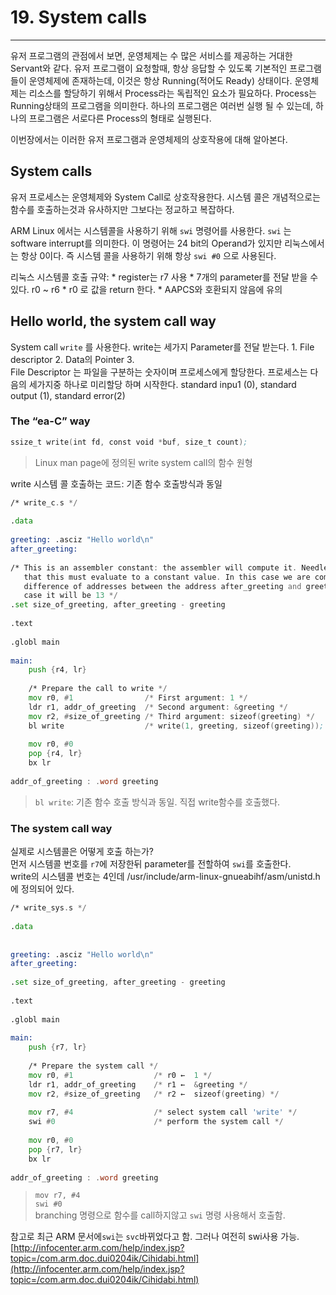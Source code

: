 
# 19. System calls
----

유저 프로그램의 관점에서 보면, 운영체제는 수 많은 서비스를 제공하는 거대한 Servant와 같다. 유저 프로그램이 요청할때, 항상 응답할 수 있도록 기본적인 프로그램들이 운영체제에 존재하는데, 이것은 항상 Running(적어도 Ready) 상태이다. 운영체제는 리소스를 할당하기 위해서 Process라는 독립적인 요소가 필요하다. Process는 Running상태의 프로그램을 의미한다. 하나의 프로그램은 여러번 실행 될 수 있는데, 하나의 프로그램은 서로다른 Process의 형태로 실행된다. 

이번장에서는 이러한 유저 프로그램과 운영체제의 상호작용에 대해 알아본다.  

## System calls

유저 프로세스는 운영체제와 System Call로 상호작용한다. 시스템 콜은 개념적으로는 함수를 호출하는것과 유사하지만 그보다는 정교하고 복잡하다.  

ARM Linux 에서는 시스템콜을 사용하기 위해 `swi` 명령어를 사용한다. `swi` 는 software interrupt를 의미한다. 이 명령어는 24 bit의 Operand가 있지만 리눅스에서는 항상 0이다. 즉 시스템 콜을 사용하기 위해 항상 `swi #0` 으로 사용된다.

리눅스 시스템콜 호출 규약: 
	* register는 r7 사용
	* 7개의 parameter를 전달 받을 수 있다. r0 ~ r6
	* r0 로 값을 return 한다.
	* AAPCS와 호환되지 않음에 유의

## Hello world, the system call way

System call `write` 를 사용한다. write는 세가지 Parameter를 전달 받는다. 1. File descriptor 2. Data의 Pointer 3.   
File Descriptor 는 파일을 구분하는 숫자이며 프로세스에게 할당한다. 프로세스는 다음의 세가지중 하나로 미리할당 하며 시작한다. standard inpu1 (0), standard output (1), standard error(2)  

### The “ea-C” way
 
```asm
ssize_t write(int fd, const void *buf, size_t count);
```
> Linux man page에 정의된 write system call의 함수 원형  

write 시스템 콜 호출하는 코드: 기존 함수 호출방식과 동일  

```asm
/* write_c.s */
 
.data
 
greeting: .asciz "Hello world\n"
after_greeting:
 
/* This is an assembler constant: the assembler will compute it. Needless to say
   that this must evaluate to a constant value. In this case we are computing the
   difference of addresses between the address after_greeting and greeting. In this
   case it will be 13 */
.set size_of_greeting, after_greeting - greeting
 
.text
 
.globl main
 
main:
    push {r4, lr}
 
    /* Prepare the call to write */  
    mov r0, #1                /* First argument: 1 */
    ldr r1, addr_of_greeting  /* Second argument: &greeting */
    mov r2, #size_of_greeting /* Third argument: sizeof(greeting) */
    bl write                  /* write(1, greeting, sizeof(greeting));
 
    mov r0, #0
    pop {r4, lr}
    bx lr
 
addr_of_greeting : .word greeting
```
> `bl write`: 기존 함수 호출 방식과 동일. 직접 write함수를 호출했다.       

### The system call way

실제로 시스템콜은 어떻게 호출 하는가?    
먼저 시스템콜 번호를 `r7`에 저장한뒤 parameter를 전할하여 `swi`를 호출한다.    
write의 시스템콜 번호는 4인데 /usr/include/arm-linux-gnueabihf/asm/unistd.h 에 정의되어 있다.    

```asm
/* write_sys.s */
 
.data
 
 
greeting: .asciz "Hello world\n"
after_greeting:
 
.set size_of_greeting, after_greeting - greeting
 
.text
 
.globl main
 
main:
    push {r7, lr}
 
    /* Prepare the system call */
    mov r0, #1                  /* r0 ←  1 */
    ldr r1, addr_of_greeting    /* r1 ←  &greeting */
    mov r2, #size_of_greeting   /* r2 ←  sizeof(greeting) */
 
    mov r7, #4                  /* select system call 'write' */
    swi #0                      /* perform the system call */
 
    mov r0, #0
    pop {r7, lr}
    bx lr
 
addr_of_greeting : .word greeting
```
> `mov r7, #4`  
> `swi #0`   
> branching 명령으로 함수를 call하지않고 `swi` 명령 사용해서 호출함.  

참고로 최근 ARM 문서에`swi`는 `svc`바뀌었다고 함. 그러나 여전히 swi사용 가능.  
[http://infocenter.arm.com/help/index.jsp?topic=/com.arm.doc.dui0204ik/Cihidabi.html](http://infocenter.arm.com/help/index.jsp?topic=/com.arm.doc.dui0204ik/Cihidabi.html)


